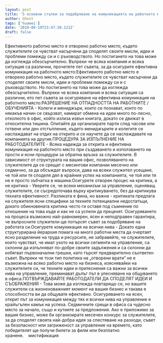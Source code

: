 ```yaml
---
layout: post
title: '5 основни стъпки за подобряване на комуникацията на работното място'
author: Ghost
tags: ['huawei']
date: '2019-09-19T23:47:38.121Z'
draft: false
---
```


Ефективното работно място е отворено работно място, където служителите се чувстват насърчени да споделят своите мисли, идеи и проблеми помежду си и с ръководството. Но постигането на това може да изглежда обезсърчително. Въпреки че всяка компания и всяка ситуация са различни, прочетете пет съвета, за да осигурите ефективна комуникация на работното място:Ефективното работно място е отворено работно място, където служителите се чувстват насърчени да споделят своите мисли, идеи и проблеми помежду си и с ръководството. Но постигането на това може да изглежда обезсърчително. Въпреки че всяка компания и всяка ситуация са различни, ето пет съвета за осигуряване на ефективна комуникация на работното място:РАЗРЕШЕНИЕ НА ОТПАДНОСТТА НА РАБОТНИТЕ / ОБУЧЕНИЯТА - Колеги и мениджъри, които се познават, които по някакъв начин се свързват, намират обмена на идеи много по-лесно, отколкото в офис, който излиза извън книгата, докато се движат в относителна тишина. Опитайте да организирате парти след часове или готвене или ден отстъпление, където мениджърите и колегите се наслаждават на отдих на открито и се научете да се наслаждавате на компанията на другия.ПРОЦЕДУРА ЗА ИЗПЪЛНЕНИЕ НА РАБОТОДАТЕЛИТЕ - Всяка надежда за открита и ефективна комуникация на работното място при създаването и използването на прости и ясни процедури за обратна връзка за служителите. В зависимост от структурата на вашия офис, позволяването на служителите да се срещат с месингови компании месечно или седмично, за да обсъждат въпроси, дава на всеки служител усещане, че той или тя споделя дял в крайния успех на компанията, че той или тя не е просто зъбчатка в машина.Осигурете отворен процес на критика, а не критика - Уверете се, че всеки механизъм за управление, оценяващ служителите, се съсредоточава върху критикуването, без да критикува тяхната ефективност. Разликата е фина, но важна - критиката предлага на служителя ясни специфики за техните потенциални недостатъци, докато обикновената критика често ги оставя под съмнение по отношение на това къде и как не са успели да преценят. Осигуряването на процеса възможно най-равномерен, ясен и неподправен гарантира, че въпросните служители ще потърсят съвет за подобряване на работата си.Осигурете комуникация на всички нива - Докато една структурирана йерархия помага на много работни места да очертаят ясно разделение на труда и ресурсите, не забравяйте, че служителите, които чувстват, че имат ухото на всички сегменти на управление, са склонни да изпълняват по-добре своите задължения и са склонни да избягват първоначални грешки, като търсят предварително съответен съвет. Въпреки че този тип политика на „отворени врати“ не е възможна на всяко работно място на бизнеса, изяснявайки на служителите си, че техните идеи и притеснения са важни за всички нива на управление, преминават дълъг път в улесняване на общуването в офиса.ПОТВЪРЖДАВАЙТЕ РАБОТОДАТЕЛИ ДА СПОДЕЛЯТ ИДЕИ И СЪОБРАЖЕНИЯ - Това може да изглежда повтарящо се, но вашите служители са жизненоважният момент на вашия бизнес и такава е способността ви да общувате ефективно. Осигуряването на ясен, открит път за комуникация между тях и всички нива на управление е крайъгълен камък на успеха. Седмичните срещи в офиса са чудесно място за начало, също и кутиите за предложения. Ако е приложимо за вашия бизнес, може би организирате месечен конкурс за служителите, за да споделят своята най-добра идея за спестяване на разходи, съвет за безопасност или загриженост за управление на времето, като победителят ще получи билети за филм или безплатно хранене.    мистификация
